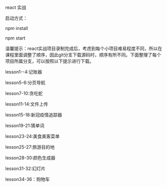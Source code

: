 react 实战



启动方式：

npm install

npm start



温馨提示：react实战项目录制完成后，考虑到每个小项目难易程度不同，所以在课程里面调整了顺序，因此git分支下载源码时，顺序有所不同。下面整理了每个项目所属分支，可以按照以下提示进行下载。

lesson1--4:记账器

lesson5-6:分页导航

lesson7-10:贪吃蛇

lesson11-14:文件上传

lesson15-18:新冠疫情追踪器

lesson19-21:猜单词

lesson23-24:美食美客菜单

lesson25-27:旅游目的地

lesson28-30:颜色生成器

lesson31-32:幻灯片

lesson34-36：购物车
